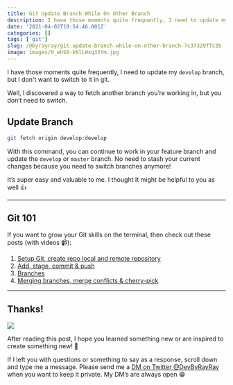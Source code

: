 ```yaml
---
title: Git Update Branch While On Other Branch
description: I have those moments quite frequently, I need to update my develop branch, but I don't want to switch to it in git.
date: '2021-04-02T19:54:46.001Z'
categories: []
tags: ['git']
slug: /@byrayray/git-update-branch-while-on-other-branch-7c37329ffc35
image: images/0_ehS0-kNlLWxq33Ym.jpg
---
```


I have those moments quite frequently, I need to update my `develop` branch, but I don't want to switch to it in git.

Well, I discovered a way to fetch another branch you’re working in, but you don’t need to switch.

## Update Branch

```sh
git fetch origin develop:develop
```

With this command, you can continue to work in your feature branch and update the `develop` or `master` branch. No need to stash your current changes because you need to switch branches anymore!

It’s super easy and valuable to me. I thought It might be helpful to you as well 👍

---

## Git 101

If you want to grow your Git skills on the terminal, then check out these posts (with videos 📹):

1.  [Setup Git, create repo local and remote repository]( git-101-step-1-setup-create-repo-local-and-remote-repository-4e15fcad89b6)
2.  [Add, stage, commit & push](https://devbyrayray.medium.com/git-101-step-2-add-stage-commit-push-aab3afeece55)
3.  [Branches](https://devbyrayray.medium.com/git-101-step-3-branches-634055e32ec)
4.  [Merging branches, merge conflicts & cherry-pick](https://devbyrayray.medium.com/git-101-step-4-merging-branches-merge-conflicts-cherry-pick-67cc1ff0edb7)


---

## Thanks!

![](/images/0__4aTcitCaVTWHHeiO.jpg)

After reading this post, I hope you learned something new or are inspired to create something new! 🤗

If I left you with questions or something to say as a response, scroll down and type me a message. Please send me a [DM on Twitter @DevByRayRay](https://twitter.com/@devbyrayray) when you want to keep it private. My DM’s are always open 😁
